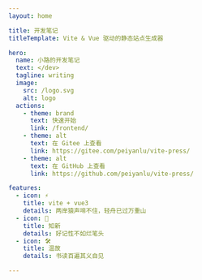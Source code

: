 ```yaml
---
layout: home

title: 开发笔记
titleTemplate: Vite & Vue 驱动的静态站点生成器

hero:
  name: 小路的开发笔记
  text: </dev>
  tagline: writing
  image:
    src: /logo.svg
    alt: logo
  actions:
    - theme: brand
      text: 快速开始
      link: /frontend/
    - theme: alt
      text: 在 Gitee 上查看
      link: https://gitee.com/peiyanlu/vite-press/
    - theme: alt
      text: 在 GitHub 上查看
      link: https://github.com/peiyanlu/vite-press/

features:
  - icon: ⚡️
    title: vite + vue3
    details: 两岸猿声啼不住，轻舟已过万重山
  - icon: 🖖
    title: 知新
    details: 好记性不如烂笔头
  - icon: 🛠️
    title: 温故
    details: 书读百遍其义自见

---
```

